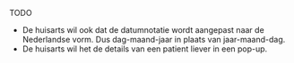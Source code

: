 TODO
- De huisarts wil ook dat de datumnotatie wordt aangepast naar de Nederlandse vorm. Dus dag-maand-jaar in plaats van jaar-maand-dag.
- De huisarts wil het de details van een patient liever in een pop-up.
